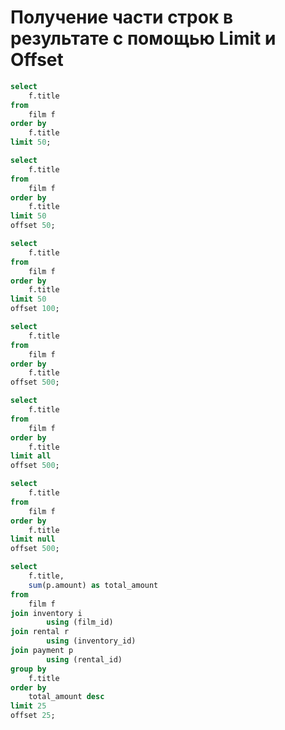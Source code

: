 # Получение части строк в результате с помощью Limit и Offset
```sql
select
	f.title
from
	film f
order by
	f.title
limit 50;
```
```sql
select
	f.title
from
	film f
order by
	f.title
limit 50
offset 50;
```
```sql
select
	f.title
from
	film f
order by
	f.title
limit 50
offset 100;
```
```sql
select
	f.title
from
	film f
order by
	f.title 
offset 500;
```
```sql
select
	f.title
from
	film f
order by
	f.title
limit all
offset 500;
```
```sql
select
	f.title
from
	film f
order by
	f.title
limit null
offset 500;
```
```sql
select
	f.title,
	sum(p.amount) as total_amount
from
	film f
join inventory i
		using (film_id)
join rental r
		using (inventory_id)
join payment p
		using (rental_id)
group by
	f.title
order by
	total_amount desc
limit 25
offset 25;
```

